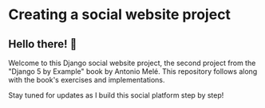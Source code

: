 # Creating a social website project

## Hello there! 👋

Welcome to this Django social website project, the second project from the "Django 5 by Example" book by Antonio Melé. This repository follows along with the book's exercises and implementations.

Stay tuned for updates as I build this social platform step by step!